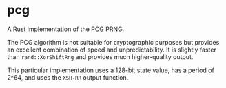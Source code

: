 # pcg

A Rust implementation of the [PCG](http://www.pcg-random.org) PRNG.

The PCG algorithm is not suitable for cryptographic purposes but
provides an excellent combination of speed and unpredictability. It is
slightly faster than `rand::XorShiftRng` and provides much
higher-quality output.

This particular implementation uses a 128-bit state value, has a period
of 2^64, and uses the `XSH-RR` output function.
